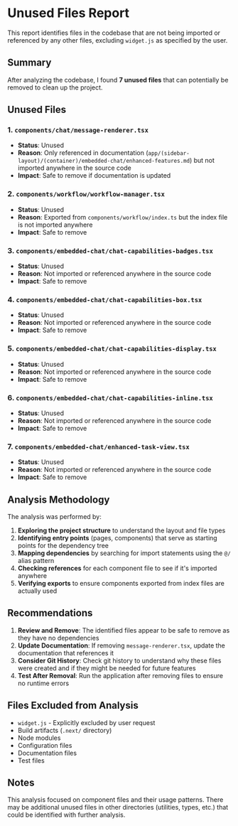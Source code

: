 # Unused Files Report

This report identifies files in the codebase that are not being imported or referenced by any other files, excluding `widget.js` as specified by the user.

## Summary

After analyzing the codebase, I found **7 unused files** that can potentially be removed to clean up the project.

## Unused Files

### 1. `components/chat/message-renderer.tsx`
- **Status**: Unused
- **Reason**: Only referenced in documentation (`app/(sidebar-layout)/(container)/embedded-chat/enhanced-features.md`) but not imported anywhere in the source code
- **Impact**: Safe to remove if documentation is updated

### 2. `components/workflow/workflow-manager.tsx`
- **Status**: Unused
- **Reason**: Exported from `components/workflow/index.ts` but the index file is not imported anywhere
- **Impact**: Safe to remove

### 3. `components/embedded-chat/chat-capabilities-badges.tsx`
- **Status**: Unused
- **Reason**: Not imported or referenced anywhere in the source code
- **Impact**: Safe to remove

### 4. `components/embedded-chat/chat-capabilities-box.tsx`
- **Status**: Unused
- **Reason**: Not imported or referenced anywhere in the source code
- **Impact**: Safe to remove

### 5. `components/embedded-chat/chat-capabilities-display.tsx`
- **Status**: Unused
- **Reason**: Not imported or referenced anywhere in the source code
- **Impact**: Safe to remove

### 6. `components/embedded-chat/chat-capabilities-inline.tsx`
- **Status**: Unused
- **Reason**: Not imported or referenced anywhere in the source code
- **Impact**: Safe to remove

### 7. `components/embedded-chat/enhanced-task-view.tsx`
- **Status**: Unused
- **Reason**: Not imported or referenced anywhere in the source code
- **Impact**: Safe to remove

## Analysis Methodology

The analysis was performed by:

1. **Exploring the project structure** to understand the layout and file types
2. **Identifying entry points** (pages, components) that serve as starting points for the dependency tree
3. **Mapping dependencies** by searching for import statements using the `@/` alias pattern
4. **Checking references** for each component file to see if it's imported anywhere
5. **Verifying exports** to ensure components exported from index files are actually used

## Recommendations

1. **Review and Remove**: The identified files appear to be safe to remove as they have no dependencies
2. **Update Documentation**: If removing `message-renderer.tsx`, update the documentation that references it
3. **Consider Git History**: Check git history to understand why these files were created and if they might be needed for future features
4. **Test After Removal**: Run the application after removing files to ensure no runtime errors

## Files Excluded from Analysis

- `widget.js` - Explicitly excluded by user request
- Build artifacts (`.next/` directory)
- Node modules
- Configuration files
- Documentation files
- Test files

## Notes

This analysis focused on component files and their usage patterns. There may be additional unused files in other directories (utilities, types, etc.) that could be identified with further analysis.